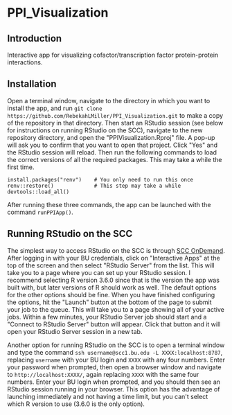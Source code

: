 # PPI_Visualization

## Introduction

Interactive app for visualizing cofactor/transcription factor protein-protein interactions.

## Installation

Open a terminal window, navigate to the directory in which you want to install the app, and run `git clone https://github.com/RebekahLMiller/PPI_Visualization.git` to make a copy of the repository in that directory. Then start an RStudio session (see below for instructions on running RStudio on the SCC), navigate to the new repository directory, and open the "PPIVisualization.Rproj" file. A pop-up will ask you to confirm that you want to open that project. Click "Yes" and the RStudio session will reload. Then run the following commands to load the correct versions of all the required packages. This may take a while the first time.

```
install.packages("renv")    # You only need to run this once
renv::restore()             # This step may take a while
devtools::load_all()
```

After running these three commands, the app can be launched with the command `runPPIApp()`.

## Running RStudio on the SCC

The simplest way to access RStudio on the SCC is through [SCC OnDemand](https://scc-ondemand2.bu.edu/pun/sys/dashboard/). After logging in with your BU credentials, click on "Interactive Apps" at the top of the screen and then select "RStudio Server" from the list. This will take you to a page where you can set up your RStudio session. I recommend selecting R version 3.6.0 since that is the version the app was built with, but later versions of R should work as well. The default options for the other options should be fine. When you have finished configuring the options, hit the "Launch" button at the bottom of the page to submit your job to the queue. This will take you to a page showing all of your active jobs. Within a few minutes, your RStudio Server job should start and a "Connect to RStudio Server" button will appear. Click that button and it will open your RStudio Server session in a new tab.

Another option for running RStudio on the SCC is to open a terminal window and type the command `ssh username@scc1.bu.edu -L XXXX:localhost:8787`, replacing `username` with your BU login and `XXXX` with any four numbers. Enter your password when prompted, then open a browser window and navigate to `http://localhost:XXXX/`, again replacing `XXXX` with the same four numbers. Enter your BU login when prompted, and you should then see an RStudio session running in your browser. This option has the advantage of launching immediately and not having a time limit, but you can't select which R version to use (3.6.0 is the only option).
